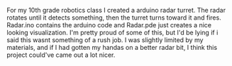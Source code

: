 For my 10th grade robotics class I created a arduino radar turret. The radar rotates until it detects something, then the turret turns toward it and fires. 
Radar.ino contains the arduino code and Radar.pde just creates a nice looking visualization. I'm pretty proud of some of this, but I'd be lying if i said this wasnt something of a rush job.
I was slightly limited by my materials, and if I had gotten my handas on a better radar bit, I think this project could've came out a lot nicer. 

